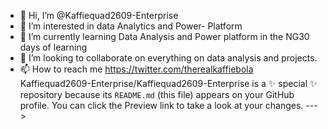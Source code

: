 - 👋 Hi, I’m @Kaffiequad2609-Enterprise
- 👀 I’m interested in data Analytics and Power- Platform
- 🌱 I’m currently learning Data Analysis and Power platform in the NG30 days of learning 
- 💞️ I’m looking to collaborate on everything on data analysis and projects.
- 📫 How to reach me https://twitter.com/therealkaffiebola
Kaffiequad2609-Enterprise/Kaffiequad2609-Enterprise is a ✨ special ✨ repository because its `README.md` (this file) appears on your GitHub profile.
You can click the Preview link to take a look at your changes.
--->
